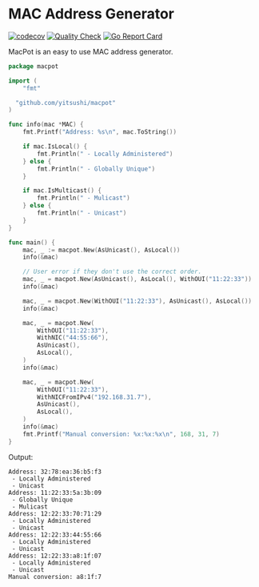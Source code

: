 # MAC Address Generator

[![codecov](https://codecov.io/gh/yitsushi/macpot/branch/main/graph/badge.svg?token=TZC7E8RA6B)](https://codecov.io/gh/yitsushi/macpot)
[![Quality Check](https://github.com/yitsushi/macpot/actions/workflows/quality-check.yaml/badge.svg)](https://github.com/yitsushi/macpot/actions/workflows/quality-check.yaml)
[![Go Report Card](https://goreportcard.com/badge/github.com/yitsushi/macpot)](https://goreportcard.com/report/github.com/yitsushi/macpot)

MacPot is an easy to use MAC address generator.

```go
package macpot

import (
	"fmt"

  "github.com/yitsushi/macpot"
)

func info(mac *MAC) {
	fmt.Printf("Address: %s\n", mac.ToString())

	if mac.IsLocal() {
		fmt.Println(" - Locally Administered")
	} else {
		fmt.Println(" - Globally Unique")
	}

	if mac.IsMulticast() {
		fmt.Println(" - Mulicast")
	} else {
		fmt.Println(" - Unicast")
	}
}

func main() {
	mac, _ := macpot.New(AsUnicast(), AsLocal())
	info(&mac)

	// User error if they don't use the correct order.
	mac, _ = macpot.New(AsUnicast(), AsLocal(), WithOUI("11:22:33"))
	info(&mac)

	mac, _ = macpot.New(WithOUI("11:22:33"), AsUnicast(), AsLocal())
	info(&mac)

	mac, _ = macpot.New(
		WithOUI("11:22:33"),
		WithNIC("44:55:66"),
		AsUnicast(),
		AsLocal(),
	)
	info(&mac)

	mac, _ = macpot.New(
		WithOUI("11:22:33"),
		WithNICFromIPv4("192.168.31.7"),
		AsUnicast(),
		AsLocal(),
	)
	info(&mac)
	fmt.Printf("Manual conversion: %x:%x:%x\n", 168, 31, 7)
}
```

Output:
```
Address: 32:78:ea:36:b5:f3
 - Locally Administered
 - Unicast
Address: 11:22:33:5a:3b:09
 - Globally Unique
 - Mulicast
Address: 12:22:33:70:71:29
 - Locally Administered
 - Unicast
Address: 12:22:33:44:55:66
 - Locally Administered
 - Unicast
Address: 12:22:33:a8:1f:07
 - Locally Administered
 - Unicast
Manual conversion: a8:1f:7
```
